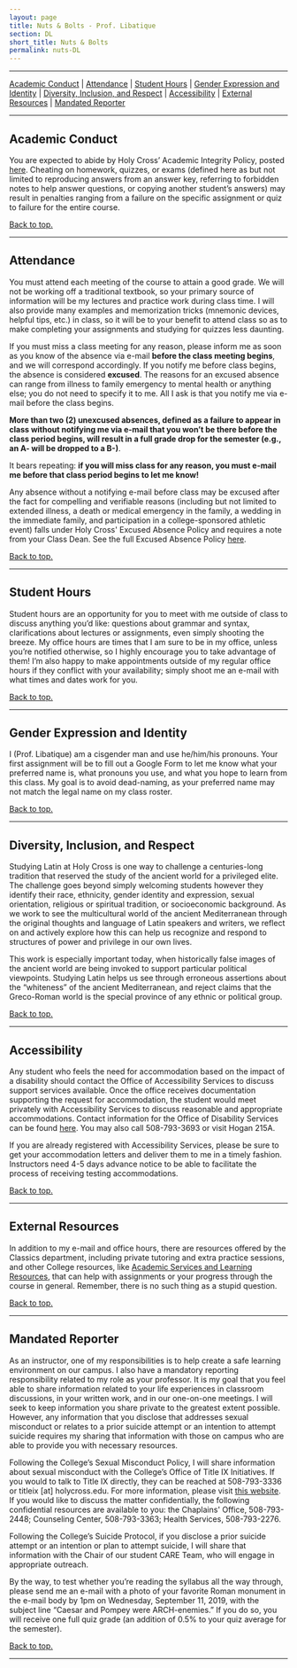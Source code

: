 ```yaml
---
layout: page
title: Nuts & Bolts - Prof. Libatique
section: DL
short_title: Nuts & Bolts
permalink: nuts-DL
---
```


***

[Academic Conduct](#academic-conduct) \| [Attendance](#attendance) \| [Student Hours](#student-hours) \| [Gender Expression and Identity](#gender-expression-and-identity) \| [Diversity, Inclusion, and Respect](#diversity-inclusion-and-respect) \| [Accessibility](#accessibility) \| [External Resources](#external-resources) \| [Mandated Reporter](#mandated-reporter)

***

## Academic Conduct
You are expected to abide by Holy Cross’ Academic Integrity Policy, posted [here](https://hccatalog.holycross.edu/requirements-policies/academic-policies/#academicintegritytext). Cheating on homework, quizzes, or exams (defined here as but not limited to reproducing answers from an answer key, referring to forbidden notes to help answer questions, or copying another student’s answers) may result in penalties ranging from a failure on the specific assignment or quiz to failure for the entire course.

[Back to top.](#top)

***

## Attendance
You must attend each meeting of the course to attain a good grade. We will not be working off a traditional textbook, so your primary source of information will be my lectures and practice work during class time. I will also provide many examples and memorization tricks (mnemonic devices, helpful tips, etc.) in class, so it will be to your benefit to attend class so as to make completing your assignments and studying for quizzes less daunting.

If you must miss a class meeting for any reason, please inform me as soon as you know of the absence via e-mail **before the class meeting begins**, and we will correspond accordingly. If you notify me before class begins, the absence is considered **excused**. The reasons for an excused absence can range from illness to family emergency to mental health or anything else; you do not need to specify it to me. All I ask is that you notify me via e-mail before the class begins.

**More than two (2) unexcused absences, defined as a failure to appear in class without notifying me via e-mail that you won’t be there before the class period begins, will result in a full grade drop for the semester (e.g., an A- will be dropped to a B-)**.

It bears repeating: **if you will miss class for any reason, you must e-mail me before that class period begins to let me know!**

Any absence without a notifying e-mail before class may be excused after the fact for compelling and verifiable reasons (including but not limited to extended illness, a death or medical emergency in the family, a wedding in the immediate family, and participation in a college-sponsored athletic event) falls under Holy Cross' Excused Absence Policy and requires a note from your Class Dean. See the full Excused Absence Policy [here](https://hccatalog.holycross.edu/requirements-policies/academic-policies/#coursepoliciestext).

[Back to top.](#top)

***

## Student Hours
Student hours are an opportunity for you to meet with me outside of class to discuss anything you’d like: questions about grammar and syntax, clarifications about lectures or assignments, even simply shooting the breeze. My office hours are times that I am sure to be in my office, unless you’re notified otherwise, so I highly encourage you to take advantage of them! I’m also happy to make appointments outside of my regular office hours if they conflict with your availability; simply shoot me an e-mail with what times and dates work for you.

[Back to top.](#top)

***

## Gender Expression and Identity
I (Prof. Libatique) am a cisgender man and use he/him/his pronouns. Your first assignment will be to fill out a Google Form to let me know what your preferred name is, what pronouns you use, and what you hope to learn from this class. My goal is to avoid dead-naming, as your preferred name may not match the legal name on my class roster.

[Back to top.](#top)

***

## Diversity, Inclusion, and Respect
Studying Latin at Holy Cross is one way to challenge a centuries-long tradition that reserved the study of the ancient world for a privileged elite. The challenge goes beyond simply welcoming students however they identify their race, ethnicity, gender identity and expression, sexual orientation, religious or spiritual tradition, or socioeconomic background. As we work to see the multicultural world of the ancient Mediterranean through the original thoughts and language of Latin speakers and writers, we reflect on and actively explore how this can help us recognize and respond to structures of power and privilege in our own lives.

This work is especially important today, when historically false images of the ancient world are being invoked to support particular political viewpoints. Studying Latin helps us see through erroneous assertions about the “whiteness” of the ancient Mediterranean, and reject claims that the Greco-Roman world is the special province of any ethnic or political group.

[Back to top.](#top)

***

## Accessibility
Any student who feels the need for accommodation based on the impact of a disability should contact the Office of Accessibility Services to discuss support services available. Once the office receives documentation supporting the request for accommodation, the student would meet privately with Accessibility Services to discuss reasonable and appropriate accommodations. Contact information for the Office of Disability Services can be found [here](https://www.holycross.edu/health-wellness-and-access/office-accessibility-services). You may also call 508-793-3693 or visit Hogan 215A.

If you are already registered with Accessibility Services, please be sure to get your accommodation letters and deliver them to me in a timely fashion. Instructors need 4-5 days advance notice to be able to facilitate the process of receiving testing accommodations.

[Back to top.](#top)

***

## External Resources
In addition to my e-mail and office hours, there are resources offered by the Classics department, including private tutoring and extra practice sessions, and other College resources, like [Academic Services and Learning Resources](https://www.holycross.edu/support-and-resources/academic-services-and-learning-resources), that can help with assignments or your progress through the course in general. Remember, there is no such thing as a stupid question.

[Back to top.](#top)

***

## Mandated Reporter
As an instructor, one of my responsibilities is to help create a safe learning environment on our campus.  I also have a mandatory reporting responsibility related to my role as your professor. It is my goal that you feel able to share information related to your life experiences in classroom discussions, in your written work, and in our one-on-one meetings. I will seek to keep information you share private to the greatest extent possible. However, any information that you disclose that addresses sexual misconduct or relates to a prior suicide attempt or an intention to attempt suicide requires my sharing that information with those on campus who are able to provide you with necessary resources.

Following the College’s Sexual Misconduct Policy, I will share information about sexual misconduct with the College’s Office of Title IX Initiatives. If you would to talk to Title IX directly, they can be reached at 508-793-3336 or titleix [at] holycross.edu.  For more information, please visit [this website](https://www.holycross.edu/sexual-respect-and-title-ix). If you would like to discuss the matter confidentially, the following confidential resources are available to you: the Chaplains' Office, 508-793-2448; Counseling Center, 508-793-3363; Health Services, 508-793-2276.

Following the College’s Suicide Protocol, if you disclose a prior suicide attempt or an intention or plan to attempt suicide, I will share that information with the Chair of our student CARE Team, who will engage in appropriate outreach.

By the way, to test whether you’re reading the syllabus all the way through, please send me an e-mail with a photo of your favorite Roman monument in the e-mail body by 1pm on Wednesday, September 11, 2019, with the subject line “Caesar and Pompey were ARCH-enemies.” If you do so, you will receive one full quiz grade (an addition of 0.5% to your quiz average for the semester).

[Back to top.](#top)

***
